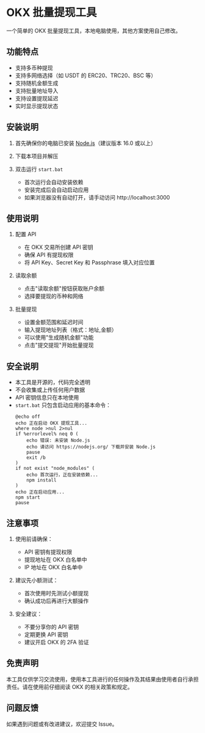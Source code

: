 # OKX 批量提现工具

一个简单的 OKX 批量提现工具，本地电脑使用，其他方案使用自己修改。

## 功能特点

- 支持多币种提现
- 支持多网络选择（如 USDT 的 ERC20、TRC20、BSC 等）
- 支持随机金额生成
- 支持批量地址导入
- 支持设置提现延迟
- 实时显示提现状态

## 安装说明

1. 首先确保你的电脑已安装 [Node.js](https://nodejs.org/)（建议版本 16.0 或以上）

2. 下载本项目并解压

3. 双击运行 `start.bat`
   - 首次运行会自动安装依赖
   - 安装完成后会自动启动应用
   - 如果浏览器没有自动打开，请手动访问 http://localhost:3000

## 使用说明

1. 配置 API
   - 在 OKX 交易所创建 API 密钥
   - 确保 API 有提现权限
   - 将 API Key、Secret Key 和 Passphrase 填入对应位置

2. 读取余额
   - 点击"读取余额"按钮获取账户余额
   - 选择要提现的币种和网络

3. 批量提现
   - 设置金额范围和延迟时间
   - 输入提现地址列表（格式：地址,金额）
   - 可以使用"生成随机金额"功能
   - 点击"提交提现"开始批量提现

## 安全说明

- 本工具是开源的，代码完全透明
- 不会收集或上传任何用户数据
- API 密钥信息只在本地使用
- `start.bat` 只包含启动应用的基本命令：
  ```batch
  @echo off
  echo 正在启动 OKX 提现工具...
  where node >nul 2>nul
  if %errorlevel% neq 0 (
      echo 错误: 未安装 Node.js
      echo 请访问 https://nodejs.org/ 下载并安装 Node.js
      pause
      exit /b
  )
  if not exist "node_modules" (
      echo 首次运行，正在安装依赖...
      npm install
  )
  echo 正在启动应用...
  npm start
  pause
  ```

## 注意事项

1. 使用前请确保：
   - API 密钥有提现权限
   - 提现地址在 OKX 白名单中
   - IP 地址在 OKX 白名单中

2. 建议先小额测试：
   - 首次使用时先测试小额提现
   - 确认成功后再进行大额操作

3. 安全建议：
   - 不要分享你的 API 密钥
   - 定期更换 API 密钥
   - 建议开启 OKX 的 2FA 验证

## 免责声明

本工具仅供学习交流使用，使用本工具进行的任何操作及其结果由使用者自行承担责任。请在使用前仔细阅读 OKX 的相关政策和规定。

## 问题反馈

如果遇到问题或有改进建议，欢迎提交 Issue。 
